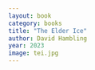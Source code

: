 ```yaml
---
layout: book
category: books
title: "The Elder Ice"
author: David Hambling
year: 2023
image: tei.jpg
---
```

